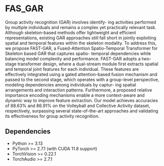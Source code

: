 # FAS_GAR

Group activity recognition (GAR) involves identify-
ing activities performed by multiple individuals and remains a
complex yet practically relevant task. Although skeleton-based
methods offer lightweight and efficient representations, existing
GAR approaches still fall short in jointly exploiting spatial
and temporal features within the skeleton modality. To address
this, we propose FAST-GAR, a Fused-Attention Spatio-Temporal
Transformer for Skeleton based GAR that captures spatio-
temporal dependencies while balancing model complexity and
performance. FAST-GAR adopts a two-stage transformer design,
where a dual-stream module first extracts spatial and temporal
joint features for each individual. These features are effectively
integrated using a gated attention-based fusion mechanism and
passed to the second stage, which operates with a group-level
perspective, modeling dependencies among individuals by captur-
ing spatial arrangements and interaction patterns. Furthermore,
a proposed relative importance encoding mechanisms enable
a more context-aware and dynamic way to improve feature
extraction. Our model achieves accuracies of 88.63% and 86.91%
on the Volleyball and Collective Activity dataset, respectively,
surpassing several state-of-the-art approaches and validating its
effectiveness for group activity recognition.

## Dependencies

- Python >= 3.13
- PyTorch >= 2.7.1 (with CUDA 11.8 support)
- TorchVision >= 0.22.1
- TorchAudio >= 2.7.1
